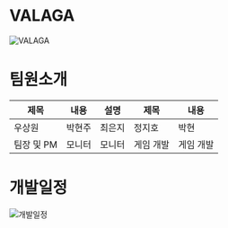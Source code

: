 # VALAGA
![VALAGA](https://github.com/user-attachments/assets/d5f2dd99-bbe4-4bc5-9880-9646f3e09e16)

# 팀원소개
|제목|내용|설명|제목|내용|
|------|---|---|------|---|
|우상원|박현주|최은지|정지호|박현|
|팀장 및 PM|모니터|모니터|게임 개발|게임 개발|

# 개발일정
![개발일정](https://github.com/user-attachments/assets/9734bc31-8119-4341-a92c-9b18bec2dd7d)

